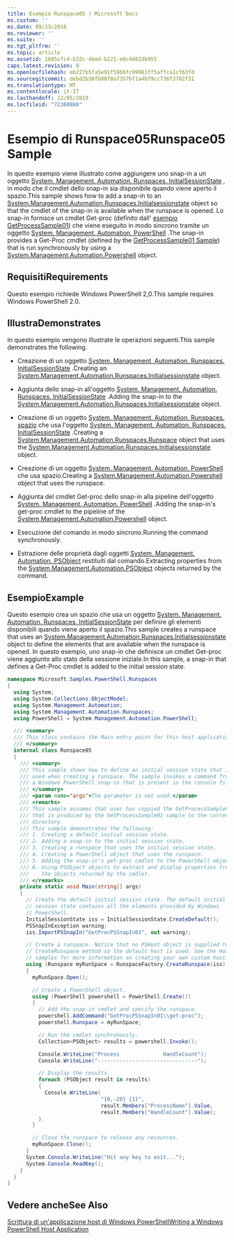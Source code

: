 ```yaml
---
title: Esempio Runspace05 | Microsoft Docs
ms.custom: ''
ms.date: 09/13/2016
ms.reviewer: ''
ms.suite: ''
ms.tgt_pltfrm: ''
ms.topic: article
ms.assetid: 1685cfc4-b32c-4bed-b221-e0c4482db955
caps.latest.revision: 9
ms.openlocfilehash: eb227b5fa5e91f59b6fc99981ff5affca1cf63fd
ms.sourcegitcommit: debd2b38fb8070a7357bf1a4bf9cc736f3702f31
ms.translationtype: MT
ms.contentlocale: it-IT
ms.lasthandoff: 12/05/2019
ms.locfileid: "72360880"
---
```

# <a name="runspace05-sample"></a><span data-ttu-id="c761c-102">Esempio di Runspace05</span><span class="sxs-lookup"><span data-stu-id="c761c-102">Runspace05 Sample</span></span>

<span data-ttu-id="c761c-103">In questo esempio viene illustrato come aggiungere uno snap-in a un oggetto [System. Management. Automation. Runspaces. InitialSessionState](/dotnet/api/System.Management.Automation.Runspaces.InitialSessionState) , in modo che il cmdlet dello snap-in sia disponibile quando viene aperto il spazio.</span><span class="sxs-lookup"><span data-stu-id="c761c-103">This sample shows how to add a snap-in to an [System.Management.Automation.Runspaces.Initialsessionstate](/dotnet/api/System.Management.Automation.Runspaces.InitialSessionState) object so that the cmdlet of the snap-in is available when the runspace is opened.</span></span> <span data-ttu-id="c761c-104">Lo snap-in fornisce un cmdlet Get-proc (definito dall' [esempio GetProcessSample01](../cmdlet/getprocesssample01-sample.md)) che viene eseguito in modo sincrono tramite un oggetto [System. Management. Automation. PowerShell](/dotnet/api/system.management.automation.powershell) .</span><span class="sxs-lookup"><span data-stu-id="c761c-104">The snap-in provides a Get-Proc cmdlet (defined by the [GetProcessSample01 Sample](../cmdlet/getprocesssample01-sample.md)) that is run synchronously by using a [System.Management.Automation.Powershell](/dotnet/api/system.management.automation.powershell) object.</span></span>

## <a name="requirements"></a><span data-ttu-id="c761c-105">Requisiti</span><span class="sxs-lookup"><span data-stu-id="c761c-105">Requirements</span></span>

<span data-ttu-id="c761c-106">Questo esempio richiede Windows PowerShell 2,0.</span><span class="sxs-lookup"><span data-stu-id="c761c-106">This sample requires Windows PowerShell 2.0.</span></span>

## <a name="demonstrates"></a><span data-ttu-id="c761c-107">Illustra</span><span class="sxs-lookup"><span data-stu-id="c761c-107">Demonstrates</span></span>

<span data-ttu-id="c761c-108">In questo esempio vengono illustrate le operazioni seguenti.</span><span class="sxs-lookup"><span data-stu-id="c761c-108">This sample demonstrates the following.</span></span>

- <span data-ttu-id="c761c-109">Creazione di un oggetto [System. Management. Automation. Runspaces. InitialSessionState](/dotnet/api/System.Management.Automation.Runspaces.InitialSessionState) .</span><span class="sxs-lookup"><span data-stu-id="c761c-109">Creating an [System.Management.Automation.Runspaces.Initialsessionstate](/dotnet/api/System.Management.Automation.Runspaces.InitialSessionState) object.</span></span>

- <span data-ttu-id="c761c-110">Aggiunta dello snap-in all'oggetto [System. Management. Automation. Runspaces. InitialSessionState](/dotnet/api/System.Management.Automation.Runspaces.InitialSessionState) .</span><span class="sxs-lookup"><span data-stu-id="c761c-110">Adding the snap-in to the [System.Management.Automation.Runspaces.Initialsessionstate](/dotnet/api/System.Management.Automation.Runspaces.InitialSessionState) object.</span></span>

- <span data-ttu-id="c761c-111">Creazione di un oggetto [System. Management. Automation. Runspaces. spazio](/dotnet/api/System.Management.Automation.Runspaces.Runspace) che usa l'oggetto [System. Management. Automation. Runspaces. InitialSessionState](/dotnet/api/System.Management.Automation.Runspaces.InitialSessionState) .</span><span class="sxs-lookup"><span data-stu-id="c761c-111">Creating a [System.Management.Automation.Runspaces.Runspace](/dotnet/api/System.Management.Automation.Runspaces.Runspace) object that uses the [System.Management.Automation.Runspaces.Initialsessionstate](/dotnet/api/System.Management.Automation.Runspaces.InitialSessionState) object.</span></span>

- <span data-ttu-id="c761c-112">Creazione di un oggetto [System. Management. Automation. PowerShell](/dotnet/api/system.management.automation.powershell) che usa spazio.</span><span class="sxs-lookup"><span data-stu-id="c761c-112">Creating a [System.Management.Automation.Powershell](/dotnet/api/system.management.automation.powershell) object that uses the runspace.</span></span>

- <span data-ttu-id="c761c-113">Aggiunta del cmdlet Get-proc dello snap-in alla pipeline dell'oggetto [System. Management. Automation. PowerShell](/dotnet/api/system.management.automation.powershell) .</span><span class="sxs-lookup"><span data-stu-id="c761c-113">Adding the snap-in's get-proc cmdlet to the pipeline of the [System.Management.Automation.Powershell](/dotnet/api/system.management.automation.powershell) object.</span></span>

- <span data-ttu-id="c761c-114">Esecuzione del comando in modo sincrono.</span><span class="sxs-lookup"><span data-stu-id="c761c-114">Running the command synchronously.</span></span>

- <span data-ttu-id="c761c-115">Estrazione delle proprietà dagli oggetti [System. Management. Automation. PSObject](/dotnet/api/System.Management.Automation.PSObject) restituiti dal comando.</span><span class="sxs-lookup"><span data-stu-id="c761c-115">Extracting properties from the [System.Management.Automation.PSObject](/dotnet/api/System.Management.Automation.PSObject) objects returned by the command.</span></span>

## <a name="example"></a><span data-ttu-id="c761c-116">Esempio</span><span class="sxs-lookup"><span data-stu-id="c761c-116">Example</span></span>

<span data-ttu-id="c761c-117">Questo esempio crea un spazio che usa un oggetto [System. Management. Automation. Runspaces. InitialSessionState](/dotnet/api/System.Management.Automation.Runspaces.InitialSessionState) per definire gli elementi disponibili quando viene aperto il spazio.</span><span class="sxs-lookup"><span data-stu-id="c761c-117">This sample creates a runspace that uses an [System.Management.Automation.Runspaces.Initialsessionstate](/dotnet/api/System.Management.Automation.Runspaces.InitialSessionState) object to define the elements that are available when the runspace is opened.</span></span> <span data-ttu-id="c761c-118">In questo esempio, uno snap-in che definisce un cmdlet Get-proc viene aggiunto allo stato della sessione iniziale.</span><span class="sxs-lookup"><span data-stu-id="c761c-118">In this sample, a snap-in that defines a Get-Proc cmdlet is added to the initial session state.</span></span>

```csharp
namespace Microsoft.Samples.PowerShell.Runspaces
{
  using System;
  using System.Collections.ObjectModel;
  using System.Management.Automation;
  using System.Management.Automation.Runspaces;
  using PowerShell = System.Management.Automation.PowerShell;

  /// <summary>
  /// This class contains the Main entry point for this host application.
  /// </summary>
  internal class Runspace05
  {
    /// <summary>
    /// This sample shows how to define an initial session state that is
    /// used when creating a runspace. The sample invokes a command from
    /// a Windows PowerShell snap-in that is present in the console file.
    /// </summary>
    /// <param name="args">The parameter is not used.</param>
    /// <remarks>
    /// This sample assumes that user has coppied the GetProcessSample01.dll
    /// that is produced by the GetProcessSample01 sample to the current
    /// directory.
    /// This sample demonstrates the following:
    /// 1. Creating a default initial session state.
    /// 2. Adding a snap-in to the initial session state.
    /// 3. Creating a runspace that uses the initial session state.
    /// 4. Creating a PowerShell object that uses the runspace.
    /// 5. Adding the snap-in's get-proc cmdlet to the PowerShell object.
    /// 6. Using PSObject objects to extract and display properties from
    ///    the objects returned by the cmdlet.
    /// </remarks>
    private static void Main(string[] args)
    {
      // Create the default initial session state. The default initial
      // session state contains all the elements provided by Windows
      // PowerShell.
      InitialSessionState iss = InitialSessionState.CreateDefault();
      PSSnapInException warning;
      iss.ImportPSSnapIn("GetProcPSSnapIn01", out warning);

      // Create a runspace. Notice that no PSHost object is supplied to the
      // CreateRunspace method so the default host is used. See the Host
      // samples for more information on creating your own custom host.
      using (Runspace myRunSpace = RunspaceFactory.CreateRunspace(iss))
      {
        myRunSpace.Open();

        // Create a PowerShell object.
        using (PowerShell powershell = PowerShell.Create())
        {
          // Add the snap-in cmdlet and specify the runspace.
          powershell.AddCommand("GetProcPSSnapIn01\\get-proc");
          powershell.Runspace = myRunSpace;

          // Run the cmdlet synchronously.
          Collection<PSObject> results = powershell.Invoke();

          Console.WriteLine("Process              HandleCount");
          Console.WriteLine("--------------------------------");

          // Display the results.
          foreach (PSObject result in results)
          {
            Console.WriteLine(
                              "{0,-20} {1}",
                              result.Members["ProcessName"].Value,
                              result.Members["HandleCount"].Value);
          }
        }

        // Close the runspace to release any resources.
        myRunSpace.Close();
      }
      System.Console.WriteLine("Hit any key to exit...");
      System.Console.ReadKey();
    }
  }
}
```

## <a name="see-also"></a><span data-ttu-id="c761c-119">Vedere anche</span><span class="sxs-lookup"><span data-stu-id="c761c-119">See Also</span></span>

[<span data-ttu-id="c761c-120">Scrittura di un'applicazione host di Windows PowerShell</span><span class="sxs-lookup"><span data-stu-id="c761c-120">Writing a Windows PowerShell Host Application</span></span>](./writing-a-windows-powershell-host-application.md)